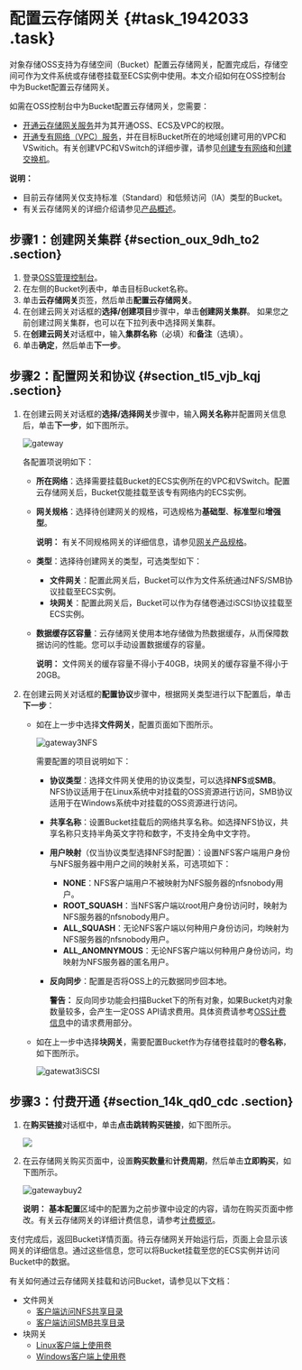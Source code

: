 # 配置云存储网关 {#task_1942033 .task}

对象存储OSS支持为存储空间（Bucket）配置云存储网关，配置完成后，存储空间可作为文件系统或存储卷挂载至ECS实例中使用。本文介绍如何在OSS控制台中为Bucket配置云存储网关。

如需在OSS控制台中为Bucket配置云存储网关，您需要：

-   [开通云存储网关服务](https://sgwnew.console.aliyun.com/)并为其开通OSS、ECS及VPC的权限。
-   [开通专有网络（VPC）服务](https://buy.aliyun.com/vpc)，并在目标Bucket所在的地域创建可用的VPC和VSwitich。有关创建VPC和VSwitch的详细步骤，请参见[创建专有网络](../../../../cn.zh-CN/专有网络和交换机/管理专有网络/创建专有网络.md#)和[创建交换机](../../../../cn.zh-CN/专有网络和交换机/管理交换机/创建交换机.md#)。

**说明：** 

-   目前云存储网关仅支持标准（Standard）和低频访问（IA）类型的Bucket。
-   有关云存储网关的详细介绍请参见[产品概述](https://help.aliyun.com/document_detail/53972.html)。

## 步骤1：创建网关集群 {#section_oux_9dh_to2 .section}

1.  登录[OSS管理控制台](https://oss.console.aliyun.com/)。
2.  在左侧的Bucket列表中，单击目标Bucket名称。
3.  单击**云存储网关**页签，然后单击**配置云存储网关**。
4.  在创建云网关对话框的**选择/创建项目**步骤中，单击**创建网关集群**。 如果您之前创建过网关集群，也可以在下拉列表中选择网关集群。
5.  在**创建云网关**对话框中，输入**集群名称**（必填）和**备注**（选填）。
6.  单击**确定**，然后单击**下一步**。

## 步骤2：配置网关和协议 {#section_tl5_vjb_kqj .section}

1.  在创建云网关对话框的**选择/选择网关**步骤中，输入**网关名称**并配置网关信息后，单击**下一步**，如下图所示。 

    ![gateway](http://static-aliyun-doc.oss-cn-hangzhou.aliyuncs.com/assets/img/1450822/156707687457178_zh-CN.png)

    各配置项说明如下：

    -   **所在网络**：选择需要挂载Bucket的ECS实例所在的VPC和VSwitch。配置云存储网关后，Bucket仅能挂载至该专有网络内的ECS实例。
    -   **网关规格**：选择待创建网关的规格，可选规格为**基础型**、**标准型**和**增强型**。

        **说明：** 有关不同规格网关的详细信息，请参见[网关产品规格](https://help.aliyun.com/document_detail/108235.html)。

    -   **类型**：选择待创建网关的类型，可选类型如下：
        -   **文件网关**：配置此网关后，Bucket可以作为文件系统通过NFS/SMB协议挂载至ECS实例。
        -   **块网关**：配置此网关后，Bucket可以作为存储卷通过iSCSI协议挂载至ECS实例。
    -   **数据缓存区容量**：云存储网关使用本地存储做为热数据缓存，从而保障数据访问的性能。您可以手动设置数据缓存的容量。

        **说明：** 文件网关的缓存容量不得小于40GB，块网关的缓存容量不得小于20GB。

2.  在创建云网关对话框的**配置协议**步骤中，根据网关类型进行以下配置后，单击**下一步**： 
    -   如在上一步中选择**文件网关**，配置页面如下图所示。

        ![gateway3NFS](http://static-aliyun-doc.oss-cn-hangzhou.aliyuncs.com/assets/img/1450822/156707687457197_zh-CN.png)

        需要配置的项目说明如下：

        -   **协议类型**：选择文件网关使用的协议类型，可以选择**NFS**或**SMB**。NFS协议适用于在Linux系统中对挂载的OSS资源进行访问，SMB协议适用于在Windows系统中对挂载的OSS资源进行访问。
        -   **共享名称**：设置Bucket挂载后的网络共享名称。如选择NFS协议，共享名称只支持半角英文字符和数字，不支持全角中文字符。
        -   **用户映射**（仅当协议类型选择NFS时配置）：设置NFS客户端用户身份与NFS服务器中用户之间的映射关系，可选项如下：
            -   **NONE**：NFS客户端用户不被映射为NFS服务器的nfsnobody用户。
            -   **ROOT\_SQUASH**：当NFS客户端以root用户身份访问时，映射为NFS服务器的nfsnobody用户。
            -   **ALL\_SQUASH**：无论NFS客户端以何种用户身份访问，均映射为NFS服务器的nfsnobody用户。
            -   **ALL\_ANOMNYMOUS**：无论NFS客户端以何种用户身份访问，均映射为NFS服务器的匿名用户。
        -   **反向同步**：配置是否将OSS上的元数据同步回本地。

            **警告：** 反向同步功能会扫描Bucket下的所有对象，如果Bucket内对象数量较多，会产生一定OSS API请求费用。具体资费请参考[OSS计费信息](https://www.aliyun.com/price/product#/oss/detail)中的请求费用部分。

    -   如在上一步中选择**块网关**，需要配置Bucket作为存储卷挂载时的**卷名称**，如下图所示。

        ![gatewat3iSCSI](http://static-aliyun-doc.oss-cn-hangzhou.aliyuncs.com/assets/img/1450822/156707687557205_zh-CN.png)


## 步骤3：付费开通 {#section_14k_qd0_cdc .section}

1.  在**购买链接**对话框中，单击**点击跳转购买链接**，如下图所示。 

    ![](http://static-aliyun-doc.oss-cn-hangzhou.aliyuncs.com/assets/img/1450822/156707687557215_zh-CN.png)

2.  在云存储网关购买页面中，设置**购买数量**和**计费周期**，然后单击**立即购买**，如下图所示。 

    ![gatewaybuy2](http://static-aliyun-doc.oss-cn-hangzhou.aliyuncs.com/assets/img/1450822/156707687557223_zh-CN.png)

    **说明：** **基本配置**区域中的配置为之前步骤中设定的内容，请勿在购买页面中修改。有关云存储网关的详细计费信息，请参考[计费概览](https://help.aliyun.com/document_detail/126872.html)。


支付完成后，返回Bucket详情页面。待云存储网关开始运行后，页面上会显示该网关的详细信息。通过这些信息，您可以将Bucket挂载至您的ECS实例并访问Bucket中的数据。

有关如何通过云存储网关挂载和访问Bucket，请参见以下文档：

-   文件网关
    -   [客户端访问NFS共享目录](https://help.aliyun.com/document_detail/108284.html)
    -   [客户端访问SMB共享目录](https://help.aliyun.com/document_detail/108285.html)
-   块网关
    -   [Linux客户端上使用卷](https://help.aliyun.com/document_detail/108319.html)
    -   [Windows客户端上使用卷](https://help.aliyun.com/document_detail/108320.html)

